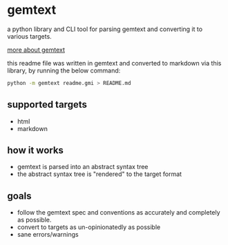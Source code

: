 # gemtext

a python library and CLI tool for parsing gemtext and converting it to various targets.

[more about gemtext](https://geminiprotocol.net/docs/gemtext.gmi)

this readme file was written in gemtext and converted to markdown via this library, by running the below command:

```sh
python -m gemtext readme.gmi > README.md
```

## supported targets

- html
- markdown

## how it works

- gemtext is parsed into an abstract syntax tree
- the abstract syntax tree is "rendered" to the target format

## goals

- follow the gemtext spec and conventions as accurately and completely as possible.
- convert to targets as un-opinionatedly as possible
- sane errors/warnings


